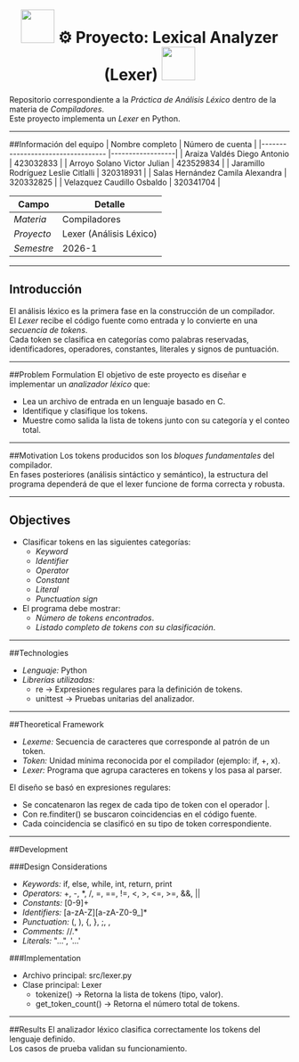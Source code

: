<h1 align="center">
  <img src="https://github.com/user-attachments/assets/3abebde3-8ee0-40d0-ae38-82c52246b528" width="60" height="60" />
  ⚙ Proyecto: Lexical Analyzer (Lexer)
  <img src="https://github.com/user-attachments/assets/fe29e172-7262-4289-820a-1c08eecaa61b" width="60" height="60" />
</h1>

Repositorio correspondiente a la *Práctica de Análisis Léxico* dentro de la materia de *Compiladores*.  
Este proyecto implementa un *Lexer* en Python.

---

##Información del equipo
| Nombre completo                     | Número de cuenta |
|----------------------------------   |------------------|
| Araiza Valdés Diego Antonio         | 423032833        |
| Arroyo Solano Victor Julian         | 423529834        |
| Jaramillo Rodríguez Leslie Citlalli | 320318931        |
| Salas Hernández Camila Alexandra    | 320332825        |
| Velazquez Caudillo Osbaldo          | 320341704        |

| Campo        | Detalle        |
|--------------|----------------|
| *Materia*  | Compiladores   |
| *Proyecto* | Lexer (Análisis Léxico) |
| *Semestre* | 2026-1         |

---

## Introducción
El análisis léxico es la primera fase en la construcción de un compilador.  
El *Lexer* recibe el código fuente como entrada y lo convierte en una *secuencia de tokens*.  
Cada token se clasifica en categorías como palabras reservadas, identificadores, operadores, constantes, literales y signos de puntuación.  

---

##Problem Formulation
El objetivo de este proyecto es diseñar e implementar un *analizador léxico* que:  
- Lea un archivo de entrada en un lenguaje basado en C.  
- Identifique y clasifique los tokens.  
- Muestre como salida la lista de tokens junto con su categoría y el conteo total.  

---

##Motivation
Los tokens producidos son los *bloques fundamentales* del compilador.  
En fases posteriores (análisis sintáctico y semántico), la estructura del programa dependerá de que el lexer funcione de forma correcta y robusta.  

---

## Objectives
- Clasificar tokens en las siguientes categorías:
  - *Keyword*
  - *Identifier*
  - *Operator*
  - *Constant*
  - *Literal*
  - *Punctuation sign*
- El programa debe mostrar:
  - *Número de tokens encontrados*.  
  - *Listado completo de tokens con su clasificación*.  

---

##Technologies
- *Lenguaje:* Python  
- *Librerías utilizadas:*
  - re → Expresiones regulares para la definición de tokens.  
  - unittest → Pruebas unitarias del analizador.  

---

##Theoretical Framework
- *Lexeme:* Secuencia de caracteres que corresponde al patrón de un token.  
- *Token:* Unidad mínima reconocida por el compilador (ejemplo: if, +, x).  
- *Lexer:* Programa que agrupa caracteres en tokens y los pasa al parser.  

El diseño se basó en expresiones regulares:  
- Se concatenaron las regex de cada tipo de token con el operador |.  
- Con re.finditer() se buscaron coincidencias en el código fuente.  
- Cada coincidencia se clasificó en su tipo de token correspondiente.  

---

##Development

###Design Considerations
- *Keywords:* if, else, while, int, return, print  
- *Operators:* +, -, *, /, =, ==, !=, <, >, <=, >=, &&, ||  
- *Constants:* [0-9]+  
- *Identifiers:* [a-zA-Z][a-zA-Z0-9_]*  
- *Punctuation:* (, ), {, }, ;, ,  
- *Comments:* //.*  
- *Literals:* "...", '...'  

###Implementation
- Archivo principal: src/lexer.py  
- Clase principal: Lexer  
  - tokenize() → Retorna la lista de tokens (tipo, valor).  
  - get_token_count() → Retorna el número total de tokens.  

---

##Results
El analizador léxico clasifica correctamente los tokens del lenguaje definido.  
Los casos de prueba validan su funcionamiento.  
